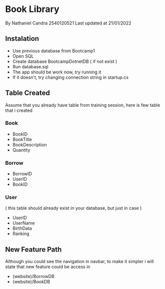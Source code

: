 ﻿# Book Library
By Nathaniel Candra 2540120521
Last updated at 21/01/2022

## Instalation
- Use previous database from Bootcamp1
- Open SQL
- Create database BootcampDotnetDB ( if not exist )
- Run database.sql
- The app should be work now, try running it
- If it doesn't, try changing connection string in startup.cs

## Table Created
Assume that you already have table from training session, here is few table that i created

### Book
- BookID 
- BookTitle
- BookDescription
- Quantity

### Borrow
- BorrowID
- UserID
- BookID

### User 
( this table should already exist in your database, but just in case )

- UserID
- UserName
- BirthData
- Ranking

## New Feature Path
Although you could see the navigation in navbar, to make it simpler i will state that new feature could be access in
- (website)/BorrowDB
- (website)/BookDB

